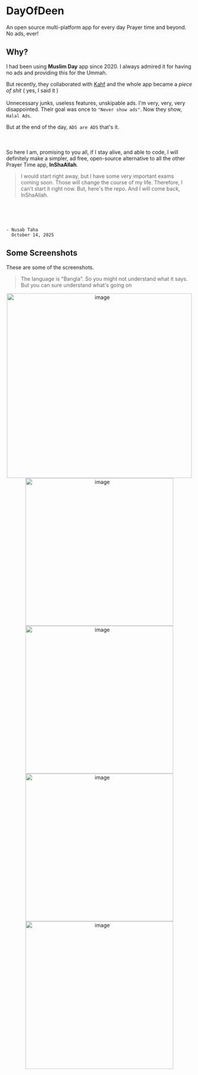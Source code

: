 # DayOfDeen
An open source multi-platform app for every day Prayer time and beyond. No ads, ever!


## Why?

I had been using **Muslim Day** app since 2020. I always admired it for having no ads and providing this for the Ummah.

But recently, they collaborated with [Kahf](https://kahf.com.tr/) and the whole app became a *piece of shit* ( yes, I said it )
<br><br>
Unnecessary junks, useless features, unskipable ads. I'm very, very, very disappointed. Their goal was once to `"Never show ads"`.
Now they show, `Halal Ads`.

But at the end of the day, `ADS are ADS` that's it.
<br><br><br><br>
So here I am, promising to you all, if I stay alive, and able to code, I will definitely make a simpler, ad free, open-source alternative to all the other Prayer Time app, **InShaAllah**.

> I would start right away, but I have some very important exams coming soon. Those will change the course of my life. Therefore, I can't start it right now.
> But, here's the repo. And I will come back, InShaAllah.

<br>
<br>
<br>

```
- Nusab Taha
  October 14, 2025
```

## Some Screenshots
These are some of the screenshots. 
> The language is "Bangla". So you might not understand what it says. But you can sure understand what's going on

<p align="center">
<img height="500" alt="image" src="https://github.com/user-attachments/assets/573b0d51-b719-440c-a98e-70b95e510168" />
<img height="400" alt="image" src="https://github.com/user-attachments/assets/d6638847-3a9b-488d-84fe-c363a98db611" />
<img height="400" alt="image" src="https://github.com/user-attachments/assets/b1c83904-b602-457b-91f4-74e2ca3a629f" />
<img height="400" alt="image" src="https://github.com/user-attachments/assets/9a81de5f-6ed5-4249-b57f-01423f180455" />
<img height="400" alt="image" src="https://github.com/user-attachments/assets/abc1bfda-6f64-4d4c-81bb-4f9b29383832" />
</p>
